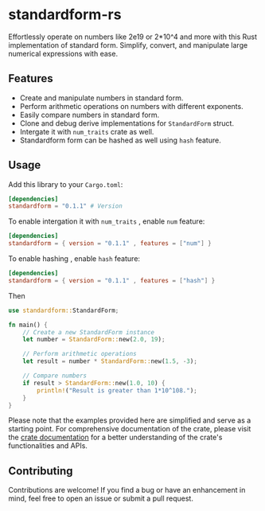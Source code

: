 # standardform-rs

Effortlessly operate on numbers like 2e19 or 2*10^4 and more with this Rust implementation of standard form. Simplify, convert, and manipulate large numerical expressions with ease.

## Features

- Create and manipulate numbers in standard form.
- Perform arithmetic operations on numbers with different exponents.
- Easily compare numbers in standard form.
- Clone and debug derive implementations for `StandardForm` struct.
- Intergate it with `num_traits` crate as well.
- Standardform form can be hashed as well using `hash` feature.

## Usage

Add this library to your `Cargo.toml`:

```toml
[dependencies]
standardform = "0.1.1" # Version  
```
To enable intergation it with `num_traits` , enable `num` feature:

```toml
[dependencies]
standardform = { version = "0.1.1" , features = ["num"] }
```

To enable hashing , enable `hash` feature:

```toml
[dependencies]
standardform = { version = "0.1.1" , features = ["hash"] }
```

Then

```rust
use standardform::StandardForm;

fn main() {
    // Create a new StandardForm instance
    let number = StandardForm::new(2.0, 19);

    // Perform arithmetic operations
    let result = number * StandardForm::new(1.5, -3);

    // Compare numbers
    if result > StandardForm::new(1.0, 10) {
        println!("Result is greater than 1*10^108.");
    }
}
```

Please note that the examples provided here are simplified and serve as a starting point. For comprehensive documentation of the crate, please visit the [crate documentation](https://docs.rs/standardform) for a better understanding of the crate's functionalities and APIs.

## Contributing

Contributions are welcome! If you find a bug or have an enhancement in mind, feel free to open an issue or submit a pull request.

